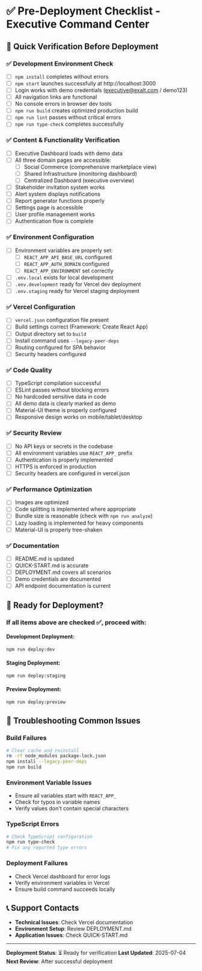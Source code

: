 # ✅ Pre-Deployment Checklist - Executive Command Center

## 🎯 Quick Verification Before Deployment

### ✅ Development Environment Check
- [ ] `npm install` completes without errors
- [ ] `npm start` launches successfully at http://localhost:3000
- [ ] Login works with demo credentials (executive@exalt.com / demo123)
- [ ] All navigation links are functional
- [ ] No console errors in browser dev tools
- [ ] `npm run build` creates optimized production build
- [ ] `npm run lint` passes without critical errors
- [ ] `npm run type-check` completes successfully

### ✅ Content & Functionality Verification
- [ ] Executive Dashboard loads with demo data
- [ ] All three domain pages are accessible:
  - [ ] Social Commerce (comprehensive marketplace view)
  - [ ] Shared Infrastructure (monitoring dashboard)
  - [ ] Centralized Dashboard (executive overview)
- [ ] Stakeholder invitation system works
- [ ] Alert system displays notifications
- [ ] Report generator functions properly
- [ ] Settings page is accessible
- [ ] User profile management works
- [ ] Authentication flow is complete

### ✅ Environment Configuration
- [ ] Environment variables are properly set:
  - [ ] `REACT_APP_API_BASE_URL` configured
  - [ ] `REACT_APP_AUTH_DOMAIN` configured
  - [ ] `REACT_APP_ENVIRONMENT` set correctly
- [ ] `.env.local` exists for local development
- [ ] `.env.development` ready for Vercel dev deployment
- [ ] `.env.staging` ready for Vercel staging deployment

### ✅ Vercel Configuration
- [ ] `vercel.json` configuration file present
- [ ] Build settings correct (Framework: Create React App)
- [ ] Output directory set to `build`
- [ ] Install command uses `--legacy-peer-deps`
- [ ] Routing configured for SPA behavior
- [ ] Security headers configured

### ✅ Code Quality
- [ ] TypeScript compilation successful
- [ ] ESLint passes without blocking errors
- [ ] No hardcoded sensitive data in code
- [ ] All demo data is clearly marked as demo
- [ ] Material-UI theme is properly configured
- [ ] Responsive design works on mobile/tablet/desktop

### ✅ Security Review
- [ ] No API keys or secrets in the codebase
- [ ] All environment variables use `REACT_APP_` prefix
- [ ] Authentication is properly implemented
- [ ] HTTPS is enforced in production
- [ ] Security headers are configured in vercel.json

### ✅ Performance Optimization
- [ ] Images are optimized
- [ ] Code splitting is implemented where appropriate
- [ ] Bundle size is reasonable (check with `npm run analyze`)
- [ ] Lazy loading is implemented for heavy components
- [ ] Material-UI is properly tree-shaken

### ✅ Documentation
- [ ] README.md is updated
- [ ] QUICK-START.md is accurate
- [ ] DEPLOYMENT.md covers all scenarios
- [ ] Demo credentials are documented
- [ ] API endpoint documentation is current

## 🚀 Ready for Deployment?

### If all items above are checked ✅, proceed with:

#### Development Deployment:
```bash
npm run deploy:dev
```

#### Staging Deployment:
```bash
npm run deploy:staging
```

#### Preview Deployment:
```bash
npm run deploy:preview
```

## 🔧 Troubleshooting Common Issues

### Build Failures
```bash
# Clear cache and reinstall
rm -rf node_modules package-lock.json
npm install --legacy-peer-deps
npm run build
```

### Environment Variable Issues
- Ensure all variables start with `REACT_APP_`
- Check for typos in variable names
- Verify values don't contain special characters

### TypeScript Errors
```bash
# Check TypeScript configuration
npm run type-check
# Fix any reported type errors
```

### Deployment Failures
- Check Vercel dashboard for error logs
- Verify environment variables in Vercel
- Ensure build command succeeds locally

## 📞 Support Contacts

- **Technical Issues**: Check Vercel documentation
- **Environment Setup**: Review DEPLOYMENT.md
- **Application Issues**: Check QUICK-START.md

---

**Deployment Status**: ⏳ Ready for verification
**Last Updated**: 2025-07-04
**Next Review**: After successful deployment